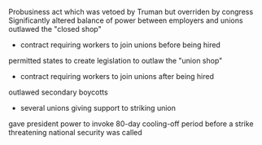 

Probusiness act which was vetoed by Truman but overriden by congress
Significantly altered balance of power between employers and unions
outlawed the "closed shop" 
- contract requiring workers to join unions before being hired

permitted states to create legislation to outlaw the "union shop" 
- contract requiring workers to join unions after being hired

outlawed secondary boycotts 
- several unions giving support to striking union

gave president power to invoke 80-day cooling-off period before a strike threatening national security was called